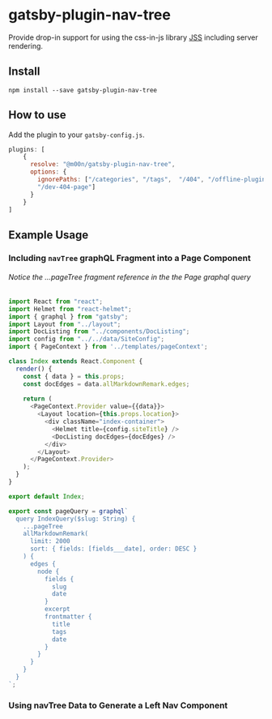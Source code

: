 # gatsby-plugin-nav-tree

Provide drop-in support for using the css-in-js library
[JSS](https://github.com/cssinjs/react-jss) including server rendering.

## Install

`npm install --save gatsby-plugin-nav-tree`

## How to use

Add the plugin to your `gatsby-config.js`.

```javascript
plugins: [
    {
      resolve: "@m00n/gatsby-plugin-nav-tree",
      options: {
        ignorePaths: ["/categories", "/tags",  "/404", "/offline-plugin-app-shell-fallback",
        "/dev-404-page"]
      }
    }
] 
```

## Example Usage

### Including `navTree` graphQL Fragment into a Page Component

###### Notice the ...pageTree fragment reference in the the Page graphql query

```javascript
import React from "react";
import Helmet from "react-helmet";
import { graphql } from "gatsby";
import Layout from "../layout";
import DocListing from "../components/DocListing";
import config from "../../data/SiteConfig";
import { PageContext } from '../templates/pageContext';

class Index extends React.Component {
  render() {
    const { data } = this.props;
    const docEdges = data.allMarkdownRemark.edges;
   
    return (
      <PageContext.Provider value={{data}}>
        <Layout location={this.props.location}>
          <div className="index-container">
            <Helmet title={config.siteTitle} />
            <DocListing docEdges={docEdges} />
          </div>
        </Layout>
      </PageContext.Provider>
    );
  }  
}

export default Index;

export const pageQuery = graphql`	
  query IndexQuery($slug: String) {
    ...pageTree
    allMarkdownRemark(	
      limit: 2000	
      sort: { fields: [fields___date], order: DESC }	
    ) {	
      edges {	
        node {	
          fields {	
            slug	
            date	
          }	
          excerpt
          frontmatter {	
            title	
            tags	
            date	
          }	
        }	
      }	
    }	
  }	
`;

```

### Using navTree Data to Generate a Left Nav Component


